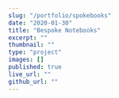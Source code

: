 ```yaml
---
slug: "/portfolio/spokebooks"
date: "2020-01-30"
title: "Bespoke Notebooks"
excerpt: ""
thumbnail: ""
type: "project"
images: []
published: true
live_url: ""
github_url: ""
---
```

